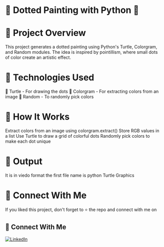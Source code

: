 # 🎨 Dotted Painting with Python 🐢
# 📌 Project Overview
This project generates a dotted painting using Python's Turtle, Colorgram, and Random modules. The idea is inspired by pointillism, where small dots of color create an artistic effect.
# 🚀 Technologies Used
🐢 Turtle - For drawing the dots
🎨 Colorgram - For extracting colors from an image
🎲 Random - To randomly pick colors
# 🔧 How It Works
Extract colors from an image using colorgram.extract()
Store RGB values in a list
Use Turtle to draw a grid of colorful dots
Randomly pick colors to make each dot unique
# 📸 Output
It is in viedo format the first file name is python Turtle Graphics
# 📢 Connect With Me
If you liked this project, don't forget to ⭐ the repo and connect with me on
## 📢 Connect With Me  
[![LinkedIn](https://img.shields.io/badge/LinkedIn-Profile-blue?logo=linkedin)](https://www.linkedin.com/in/your-profile/)

